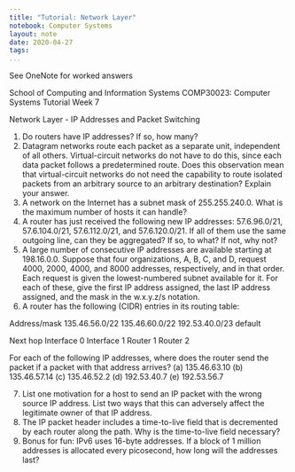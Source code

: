 ```yaml
---
title: "Tutorial: Network Layer"
notebook: Computer Systems
layout: note
date: 2020-04-27
tags: 
...
```


See OneNote for worked answers

School of Computing and Information Systems
COMP30023: Computer Systems
Tutorial Week 7

Network Layer - IP Addresses and Packet Switching
1. Do routers have IP addresses? If so, how many?
2. Datagram networks route each packet as a separate unit, independent of
all others. Virtual-circuit networks do not have to do this, since each
data packet follows a predetermined route. Does this observation mean
that virtual-circuit networks do not need the capability to route isolated
packets from an arbitrary source to an arbitrary destination? Explain
your answer.
3. A network on the Internet has a subnet mask of 255.255.240.0. What is
the maximum number of hosts it can handle?
4. A router has just received the following new IP addresses: 57.6.96.0/21,
57.6.104.0/21, 57.6.112.0/21, and 57.6.120.0/21. If all of them use the
same outgoing line, can they be aggregated? If so, to what? If not, why
not?
5. A large number of consecutive IP addresses are available starting at 198.16.0.0.
Suppose that four organizations, A, B, C, and D, request 4000, 2000, 4000,
and 8000 addresses, respectively, and in that order. Each request is given
the lowest-numbered subnet available for it. For each of these, give the
first IP address assigned, the last IP address assigned, and the mask in
the w.x.y.z/s notation.
6. A router has the following (CIDR) entries in its routing table:


Address/mask
135.46.56.0/22
135.46.60.0/22
192.53.40.0/23
default

Next hop
Interface 0
Interface 1
Router 1
Router 2

For each of the following IP addresses, where does the router send the
packet if a packet with that address arrives?
(a) 135.46.63.10
(b) 135.46.57.14
(c) 135.46.52.2
(d) 192.53.40.7
(e) 192.53.56.7

7. List one motivation for a host to send an IP packet with the wrong source
IP address. List two ways that this can adversely affect the legitimate
owner of that IP address.
8. The IP packet header includes a time-to-live field that is decremented by
each router along the path. Why is the time-to-live field necessary?
9. Bonus for fun: IPv6 uses 16-byte addresses. If a block of 1 million addresses is allocated every picosecond, how long will the addresses last?

